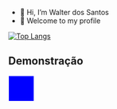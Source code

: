 - 👋 Hi, I’m Walter dos Santos
- 👀 Welcome to my profile


[![Top Langs](https://github-readme-stats.vercel.app/api/top-langs/?username=Walterwcms&layout=compact)](https://github.com/anuraghazra/github-readme-stats)

<html>
<head>
 
</head>
<body>

 <style>
    /* Estilos CSS */
    .animation-container {
      width: 100px;
      height: 100px;
      position: relative;
    }

    .animated-element {
      width: 50px;
      height: 50px;
      background-color: blue;
      position: absolute;
      animation: moveRight 2s infinite alternate;
    }

    @keyframes moveRight {
      from {
        left: 0;
      }
      to {
        left: calc(100% - 50px);
      }
    }
  </style>
  <h2>Demonstração</h2>
  <div class="animation-container">
    <div class="animated-element"></div>
  </div>

</body>
</html>
